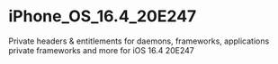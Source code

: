 # iPhone_OS_16.4_20E247
Private headers &amp; entitlements for daemons, frameworks, applications private frameworks and more for iOS 16.4 20E247
